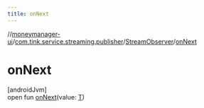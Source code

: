 ```yaml
---
title: onNext
---
```

//[moneymanager-ui](../../../index.html)/[com.tink.service.streaming.publisher](../index.html)/[StreamObserver](index.html)/[onNext](on-next.html)



# onNext



[androidJvm]\
open fun [onNext](on-next.html)(value: [T](index.html))




